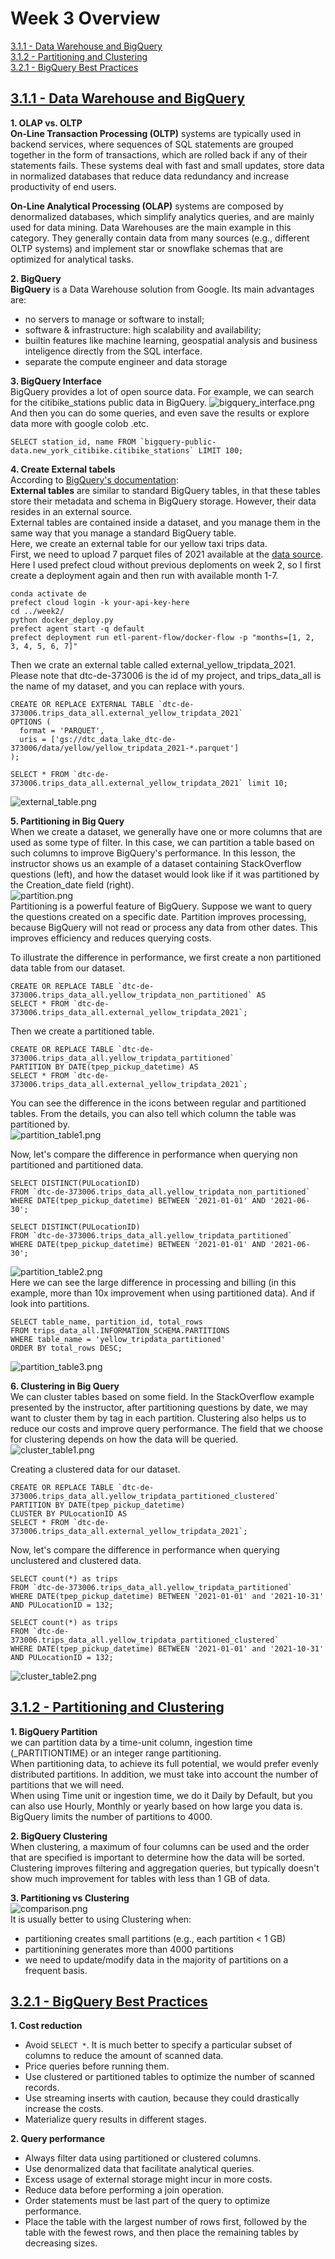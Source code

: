 # Week 3 Overview

[3.1.1 - Data Warehouse and BigQuery](#311---data-warehouse-and-bigquery)<br />
[3.1.2 - Partitioning and Clustering](#312---partitioning-and-clustering)<br />
[3.2.1 - BigQuery Best Practices](#321---bigquery-best-practices)<br />


## [3.1.1 - Data Warehouse and BigQuery](https://www.youtube.com/watch?v=jrHljAoD6nM&list=PL3MmuxUbc_hJed7dXYoJw8DoCuVHhGEQb&index=25)
**1. OLAP vs. OLTP**<br />
**On-Line Transaction Processing (OLTP)** systems are typically used in backend services, where sequences of SQL statements are grouped together in the form of transactions, which are rolled back if any of their statements fails. These systems deal with fast and small updates, store data in normalized databases that reduce data redundancy and increase productivity of end users.<br />

**On-Line Analytical Processing (OLAP)** systems are composed by denormalized databases, which simplify analytics queries, and are mainly used for data mining.
Data Warehouses are the main example in this category. They generally contain data from many sources (e.g., different OLTP systems) and implement star or snowflake schemas that are optimized for analytical tasks.<br />

**2. BigQuery**<br />
**BigQuery** is a Data Warehouse solution from Google. Its main advantages are: <br />
* no servers to manage or software to install; <br />
* software & infrastructure: high scalability and availability; <br />
* builtin features like machine learning, geospatial analysis and business inteligence directly from the SQL interface.
* separate the compute engineer and data storage

**3. BigQuery Interface**<br />
BigQuery provides a lot of open source data. For example, we can search for the citibike_stations public data in BigQuery.
![bigquery_interface.png](./img/bigquery_interface.png)<br />
And then you can do some queries, and even save the results or explore data more with google colob .etc.
```
SELECT station_id, name FROM `bigquery-public-data.new_york_citibike.citibike_stations` LIMIT 100;
```

**4. Create External tabels**<br />
According to [BigQuery's documentation](https://cloud.google.com/bigquery/docs/external-data-sources):<br />
**External tables** are similar to standard BigQuery tables, in that these tables store their metadata and schema in BigQuery storage. However, their data resides in an external source.<br />
External tables are contained inside a dataset, and you manage them in the same way that you manage a standard BigQuery table.<br />
Here, we create an external table for our yellow taxi trips data. <br />
First, we need to upload 7 parquet files of 2021 available at the [data source](https://github.com/DataTalksClub/nyc-tlc-data/releases/tag/yellow). Here I used prefect cloud without previous deploments on week 2, so I first create a deployment again and then run with available month 1-7.
```
conda activate de
prefect cloud login -k your-api-key-here
cd ../week2/
python docker_deploy.py
prefect agent start -q default
prefect deployment run etl-parent-flow/docker-flow -p "months=[1, 2, 3, 4, 5, 6, 7]"
```
Then we crate an external table called external_yellow_tripdata_2021. Please note that dtc-de-373006 is the id of my project, and trips_data_all is the name of my dataset, and you can replace with yours.
```
CREATE OR REPLACE EXTERNAL TABLE `dtc-de-373006.trips_data_all.external_yellow_tripdata_2021`
OPTIONS (
  format = 'PARQUET',
  uris = ['gs://dtc_data_lake_dtc-de-373006/data/yellow/yellow_tripdata_2021-*.parquet']
);

SELECT * FROM `dtc-de-373006.trips_data_all.external_yellow_tripdata_2021` limit 10;
```
![external_table.png](./img/external_table.png)<br />


**5. Partitioning in Big Query**<br />
When we create a dataset, we generally have one or more columns that are used as some type of filter. In this case, we can partition a table based on such columns to improve BigQuery's performance. In this lesson, the instructor shows us an example of a dataset containing StackOverflow questions (left), and how the dataset would look like if it was partitioned by the Creation_date field (right).<br />
![partition.png](./img/partition.png)<br />
Partitioning is a powerful feature of BigQuery. Suppose we want to query the questions created on a specific date. Partition improves processing, because BigQuery will not read or process any data from other dates. This improves efficiency and reduces querying costs.<br />

To illustrate the difference in performance, we first create a non partitioned data table from our dataset.
```
CREATE OR REPLACE TABLE `dtc-de-373006.trips_data_all.yellow_tripdata_non_partitioned` AS
SELECT * FROM `dtc-de-373006.trips_data_all.external_yellow_tripdata_2021`;
```
Then we create a partitioned table.
```
CREATE OR REPLACE TABLE `dtc-de-373006.trips_data_all.yellow_tripdata_partitioned` 
PARTITION BY DATE(tpep_pickup_datetime) AS
SELECT * FROM `dtc-de-373006.trips_data_all.external_yellow_tripdata_2021`;
```
You can see the difference in the icons between regular and partitioned tables. From the details, you can also tell which column the table was partitioned by.<br />
![partition_table1.png](./img/partition_table1.png)<br />

Now, let's compare the difference in performance when querying non partitioned and partitioned data.
```
SELECT DISTINCT(PULocationID)
FROM `dtc-de-373006.trips_data_all.yellow_tripdata_non_partitioned`
WHERE DATE(tpep_pickup_datetime) BETWEEN '2021-01-01' AND '2021-06-30';

SELECT DISTINCT(PULocationID)
FROM `dtc-de-373006.trips_data_all.yellow_tripdata_partitioned`
WHERE DATE(tpep_pickup_datetime) BETWEEN '2021-01-01' AND '2021-06-30';
```
![partition_table2.png](./img/partition_table2.png)<br />
Here we can see the large difference in processing and billing (in this example, more than 10x improvement when using partitioned data).
And if look into partitions.
```
SELECT table_name, partition_id, total_rows
FROM trips_data_all.INFORMATION_SCHEMA.PARTITIONS
WHERE table_name = 'yellow_tripdata_partitioned'
ORDER BY total_rows DESC;
````
![partition_table3.png](./img/partition_table3.png)<br />


**6. Clustering in Big Query**<br />
We can cluster tables based on some field. In the StackOverflow example presented by the instructor, after partitioning questions by date, we may want to cluster them by tag in each partition. Clustering also helps us to reduce our costs and improve query performance. The field that we choose for clustering depends on how the data will be queried.<br />
![cluster_table1.png](./img/cluster_table1.png)<br />

Creating a clustered data for our dataset.
```
CREATE OR REPLACE TABLE `dtc-de-373006.trips_data_all.yellow_tripdata_partitioned_clustered`
PARTITION BY DATE(tpep_pickup_datetime)
CLUSTER BY PULocationID AS
SELECT * FROM `dtc-de-373006.trips_data_all.external_yellow_tripdata_2021`;
```
Now, let's compare the difference in performance when querying unclustered and clustered data.
```
SELECT count(*) as trips
FROM `dtc-de-373006.trips_data_all.yellow_tripdata_partitioned`
WHERE DATE(tpep_pickup_datetime) BETWEEN '2021-01-01' and '2021-10-31'
AND PULocationID = 132;

SELECT count(*) as trips
FROM `dtc-de-373006.trips_data_all.yellow_tripdata_partitioned_clustered`
WHERE DATE(tpep_pickup_datetime) BETWEEN '2021-01-01' and '2021-10-31'
AND PULocationID = 132;
```
![cluster_table2.png](./img/cluster_table2.png)<br />


## [3.1.2 - Partitioning and Clustering](https://www.youtube.com/watch?v=-CqXf7vhhDs&list=PL3MmuxUbc_hJed7dXYoJw8DoCuVHhGEQb&index=26)
**1. BigQuery Partition**<br />
we can partition data by a time-unit column, ingestion time (_PARTITIONTIME) or an integer range partitioning. <br />
When partitioning data, to achieve its full potential, we would prefer evenly distributed partitions. In addition, we must take into account the number of partitions that we will need. <br />
When using Time unit or ingestion time, we do it Daily by Default, but you can also use Hourly, Monthly or yearly based on how large you data is. <br />BigQuery limits the number of partitions to 4000.

**2. BigQuery Clustering**<br />
When clustering, a maximum of four columns can be used and the order that are specified is important to determine how the data will be sorted. <br />Clustering improves filtering and aggregation queries, but typically doesn't show much improvement for tables with less than 1 GB of data.<br />

**3. Partitioning vs Clustering**<br />
![comparison.png](./img/comparison.png)<br />
It is usually better to using Clustering when: 
* partitioning creates small partitions (e.g., each partition < 1 GB)
* partitionining generates more than 4000 partitions
* we need to update/modify data in the majority of partitions on a frequent basis.


## [3.2.1 - BigQuery Best Practices](https://www.youtube.com/watch?v=k81mLJVX08w&list=PL3MmuxUbc_hJed7dXYoJw8DoCuVHhGEQb&index=27)
**1. Cost reduction**<br />
* Avoid ```SELECT *```. It is much better to specify a particular subset of columns to reduce the amount of scanned data.
* Price queries before running them.
* Use clustered or partitioned tables to optimize the number of scanned records.
* Use streaming inserts with caution, because they could drastically increase the costs.
* Materialize query results in different stages.

**2. Query performance**<br />
* Always filter data using partitioned or clustered columns.
* Use denormalized data that facilitate analytical queries.
* Excess usage of external storage might incur in more costs.
* Reduce data before performing a join operation.
* Order statements must be last part of the query to optimize performance.
* Place the table with the largest number of rows first, followed by the table with the fewest rows, and then place the remaining tables by decreasing sizes.
